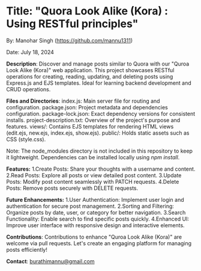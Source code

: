 # Title: "Quora Look Alike (Kora) : Using RESTful principles"

By: Manohar Singh (https://github.com/mannu1311)

Date: July 18, 2024

**Description**:
	Discover and manage posts similar to Quora with our "Quroa Look Alike (Kora)" web application.
	This project showcases RESTful operations for creating, reading, updating, and deleting posts using Express.js and EJS templates. 
	Ideal for learning backend development and CRUD operations.

**Files and Directories**: 
index.js: Main server file for routing and configuration.
package.json: Project metadata and dependencies configuration.
package-lock.json: Exact dependency versions for consistent installs.
project-description.txt: Overview of the project's purpose and features.
views/: Contains EJS templates for rendering HTML views (edit.ejs, new.ejs, index.ejs, show.ejs).
public/: Holds static assets such as CSS (style.css).

Note: The node_modules directory is not included in this repository to keep it lightweight. 
Dependencies can be installed locally using _npm install_.

**Features:**
1.Create Posts: Share your thoughts with a username and content.
2.Read Posts: Explore all posts or view detailed post content.
3.Update Posts: Modify post content seamlessly with PATCH requests.
4.Delete Posts: Remove posts securely with DELETE requests.


**Future Enhancements:**
1.User Authentication: Implement user login and authentication for secure post management.
2.Sorting and Filtering: Organize posts by date, user, or category for better navigation.
3.Search Functionality: Enable search to find specific posts quickly.
4.Enhanced UI: Improve user interface with responsive design and interactive elements.

**Contributions**:
Contributions to enhance "Quroa Look Alike (Kora)" are welcome via pull requests. Let's create an engaging platform for managing posts efficiently!

**Contact**: burathimannu@gmail.com
